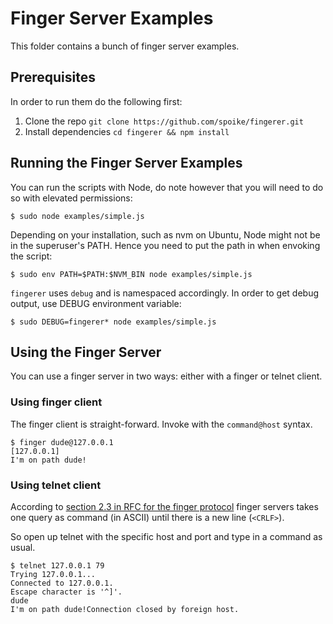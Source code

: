 # Finger Server Examples

This folder contains a bunch of finger server examples.

## Prerequisites

In order to run them do the following first:

1. Clone the repo `git clone https://github.com/spoike/fingerer.git`
2. Install dependencies `cd fingerer && npm install`

## Running the Finger Server Examples

You can run the scripts with Node, do note however that you will need to
do so with elevated permissions:

```
$ sudo node examples/simple.js
```

Depending on your installation, such as nvm on Ubuntu, Node might not be
in the superuser's PATH. Hence you need to put the path in when envoking the
script:

```
$ sudo env PATH=$PATH:$NVM_BIN node examples/simple.js
```

`fingerer` uses `debug` and is namespaced accordingly. In order to get debug
output, use DEBUG environment variable:

```
$ sudo DEBUG=fingerer* node examples/simple.js
```

## Using the Finger Server

You can use a finger server in two ways: either with a finger or telnet client.

### Using finger client

The finger client is straight-forward. Invoke with the `command@host` syntax.

```
$ finger dude@127.0.0.1
[127.0.0.1]
I'm on path dude!
```

### Using telnet client

According to [section 2.3 in RFC for the finger protocol](http://tools.ietf.org/html/rfc1288#section-2.3)
finger servers takes one query as command (in ASCII) until there is a new line
(`<CRLF>`).

So open up telnet with the specific host and port and type in a command as usual.

```
$ telnet 127.0.0.1 79
Trying 127.0.0.1...
Connected to 127.0.0.1.
Escape character is '^]'.
dude
I'm on path dude!Connection closed by foreign host.
```
